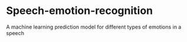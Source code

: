 # Speech-emotion-recognition
A machine learning prediction model for different types of emotions in a speech
